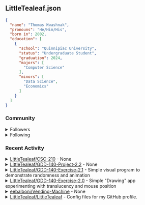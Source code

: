 <h2>LittleTealeaf.json</h2>

```json
{
  "name": "Thomas Kwashnak",
  "pronouns": "He/Him/His",
  "born in": 2002,
  "education": [
    {
      "school": "Quinnipiac University",
      "status": "Undergraduate Student",
      "graduation": 2024,
      "majors": [
        "Computer Science"
      ],
      "minors": [
        "Data Science",
        "Economics"
      ]
    }
  ]
}
```
<h3>Community</h3>
<details><summary>Followers</summary><a href="https://github.com/eebalboni"><img src="https://avatars.githubusercontent.com/u/84345297?v=4" alt = "eebalboni" style="width:50px;height:50px"></a><a href="https://github.com/PriscillaE1"><img src="https://avatars.githubusercontent.com/u/91395861?v=4" alt = "PriscillaE1" style="width:50px;height:50px"></a></details>
<details><summary>Following</summary><a href="https://github.com/3b1b"><img src="https://avatars.githubusercontent.com/u/11601040?v=4" alt = "3b1b" style="width:50px;height:50px"></a><a href="https://github.com/a-r-t"><img src="https://avatars.githubusercontent.com/u/26610904?v=4" alt = "a-r-t" style="width:50px;height:50px"></a><a href="https://github.com/swirty"><img src="https://avatars.githubusercontent.com/u/35018264?v=4" alt = "swirty" style="width:50px;height:50px"></a><a href="https://github.com/BobdaFett"><img src="https://avatars.githubusercontent.com/u/57099895?v=4" alt = "BobdaFett" style="width:50px;height:50px"></a><a href="https://github.com/Clemeit"><img src="https://avatars.githubusercontent.com/u/60582814?v=4" alt = "Clemeit" style="width:50px;height:50px"></a><a href="https://github.com/eebalboni"><img src="https://avatars.githubusercontent.com/u/84345297?v=4" alt = "eebalboni" style="width:50px;height:50px"></a><a href="https://github.com/PriscillaE1"><img src="https://avatars.githubusercontent.com/u/91395861?v=4" alt = "PriscillaE1" style="width:50px;height:50px"></a></details>
<h3>Recent Activity</h3>
<details><summary><a href="https://github.com/LittleTealeaf/CSC-210">LittleTealeaf/CSC-210</a> - None</summary><ul><li>Commit <code><a href="https://github.com/LittleTealeaf/CSC-210/commit/18e076e76c864e2bde61ad9e109b20d3d01e0f07">#18E076E</a> main</code> class notes</li></ul></details><details><summary><a href="https://github.com/LittleTealeaf/GDD-140-Project-2.2">LittleTealeaf/GDD-140-Project-2.2</a> - None</summary><ul><li>Commit <code><a href="https://github.com/LittleTealeaf/GDD-140-Project-2.2/commit/ec1617b16a5e93503062614ba2768b5322e146e4">#EC1617B</a> main</code> New Stuff!</li><li>Commit <code><a href="https://github.com/LittleTealeaf/GDD-140-Project-2.2/commit/ae40a49c596fcea5f686159d47744e6ec6ee9e10">#AE40A49</a> main</code> add comments</li><li>Commit <code><a href="https://github.com/LittleTealeaf/GDD-140-Project-2.2/commit/6fae2f93c1fada71a59ba1b9c0aaa96038ad6d9e">#6FAE2F9</a> main</code> Merge pull request #1 from LittleTealeaf/animation</li><li>Pull Request Event</li><li>Pull Request Event</li><li>Commit <code><a href="https://github.com/LittleTealeaf/GDD-140-Project-2.2/commit/ae40a49c596fcea5f686159d47744e6ec6ee9e10">#AE40A49</a> animation</code> add comments</li><li>Commit <code><a href="https://github.com/LittleTealeaf/GDD-140-Project-2.2/commit/ec1617b16a5e93503062614ba2768b5322e146e4">#EC1617B</a> animation</code> New Stuff!</li><li>Create Event</li><li>Commit <code><a href="https://github.com/LittleTealeaf/GDD-140-Project-2.2/commit/8eb75f7b7b170aaaf51057e3f69d44714cf53099">#8EB75F7</a> main</code> delete style.css</li><li>Commit <code><a href="https://github.com/LittleTealeaf/GDD-140-Project-2.2/commit/3db91406648ca065096f48e420d6bcce8b779ced">#3DB9140</a> main</code> Fix typo</li><li>Commit <code><a href="https://github.com/LittleTealeaf/GDD-140-Project-2.2/commit/d27971d1b4d2f941b47c28dface03d1e99a5a0b1">#D27971D</a> main</code> Added comments</li><li>Commit <code><a href="https://github.com/LittleTealeaf/GDD-140-Project-2.2/commit/35c55a352f90d873b5fa92a3593c46c1ccc0370d">#35C55A3</a> main</code> Update README.md</li><li>Commit <code><a href="https://github.com/LittleTealeaf/GDD-140-Project-2.2/commit/9935e5595d9c8b6f7bf9d58260a1440b6f24cd31">#9935E55</a> main</code> Modified style a bit</li><li>Commit <code><a href="https://github.com/LittleTealeaf/GDD-140-Project-2.2/commit/d58494f2aa1571966f388977390c7b35f501162a">#D58494F</a> main</code> modified style, removed large nodes</li><li>Commit <code><a href="https://github.com/LittleTealeaf/GDD-140-Project-2.2/commit/6511f63205c464efbbe7423f9a5050920ff35f9a">#6511F63</a> main</code> Nodes are smaller, color varies</li><li>Commit <code><a href="https://github.com/LittleTealeaf/GDD-140-Project-2.2/commit/d256ff17f60a61a8fa98192f8d796505d3e1ed8a">#D256FF1</a> main</code> Added pages deployment status badge</li><li>Commit <code><a href="https://github.com/LittleTealeaf/GDD-140-Project-2.2/commit/2273389315fc29f885c3c898a95a4908e92854f7">#2273389</a> main</code> Randomly generates nodes each click</li></ul></details><details><summary><a href="https://github.com/LittleTealeaf/GDD-140-Exercise-2.1">LittleTealeaf/GDD-140-Exercise-2.1</a> - Simple visual program to demonstrate randomness and animation</summary><ul><li>Commit <code><a href="https://github.com/LittleTealeaf/GDD-140-Exercise-2.1/commit/a27f93d148e08c7fc51dd258bdf61db6ec9bda78">#A27F93D</a> main</code> Added comments</li><li>Commit <code><a href="https://github.com/LittleTealeaf/GDD-140-Exercise-2.1/commit/9d208e3a26f0abaffd4f2973be8fd9429fd1664f">#9D208E3</a> main</code> Direction is now more random, size changes slower</li><li>Commit <code><a href="https://github.com/LittleTealeaf/GDD-140-Exercise-2.1/commit/1ebb414a14c506d0b505b6452621aa0971d9c47d">#1EBB414</a> main</code> Merge branch 'main' of https://github.com/LittleTealeaf/GDD-140-Exercise-2.1 into main</li><li>Commit <code><a href="https://github.com/LittleTealeaf/GDD-140-Exercise-2.1/commit/c79e6fbca0c583805494448e44c76931105a90d6">#C79E6FB</a> main</code> added pages deployment status badge</li><li>Commit <code><a href="https://github.com/LittleTealeaf/GDD-140-Exercise-2.1/commit/239ca73b87e6eaca8996b33e35b6649bf976f3c7">#239CA73</a> main</code> Updated REAMDE.md title</li></ul></details><details><summary><a href="https://github.com/LittleTealeaf/GDD-140-Exercise-2.0">LittleTealeaf/GDD-140-Exercise-2.0</a> - Simple "Drawing" app experimenting with translucency and mouse position</summary><ul><li>Commit <code><a href="https://github.com/LittleTealeaf/GDD-140-Exercise-2.0/commit/48c45541f01ce2bb831f61d2c276875c49859909">#48C4554</a> main</code> Add missing semicolons</li><li>Commit <code><a href="https://github.com/LittleTealeaf/GDD-140-Exercise-2.0/commit/5b5b34be053d8bb285329d216401b3cf908d0caa">#5B5B34B</a> main</code> Added comments</li><li>Commit <code><a href="https://github.com/LittleTealeaf/GDD-140-Exercise-2.0/commit/93d2de3cd69398a384b1050e3284989bc320804b">#93D2DE3</a> main</code> Merge branch 'main' of https://github.com/LittleTealeaf/GDD-140-Exercise-2.0 into main</li><li>Commit <code><a href="https://github.com/LittleTealeaf/GDD-140-Exercise-2.0/commit/6882905297a35f557a45a23b20a10e77e2c9da23">#6882905</a> main</code> Update README.md</li></ul></details><details><summary><a href="https://github.com/eebalboni/Vending-Machine">eebalboni/Vending-Machine</a> - None</summary><ul><li>Commit <code><a href="https://github.com/eebalboni/Vending-Machine/commit/65639b13ef1b46059c3a2a4f1e4c42e82e298b42">#65639B1</a> master</code> Readded .gitignore</li><li>Commit <code><a href="https://github.com/eebalboni/Vending-Machine/commit/4128b7bdc35719a61504c2781c16fc2a809703da">#4128B7B</a> master</code> Renamed .gitIgnore to .gitignore</li><li>Commit <code><a href="https://github.com/eebalboni/Vending-Machine/commit/151dede374169727c05c547b372f2fdcb90df70b">#151DEDE</a> master</code> Remove files ignored by .gitignore</li></ul></details><details><summary><a href="https://github.com/LittleTealeaf/LittleTealeaf">LittleTealeaf/LittleTealeaf</a> - Config files for my GitHub profile.</summary><ul><li>Commit <code><a href="https://github.com/LittleTealeaf/LittleTealeaf/commit/580fb0007ef3ddad3bb2b1d904adb42b53c09553">#580FB00</a> python</code> Reformatted events</li><li>Commit <code><a href="https://github.com/LittleTealeaf/LittleTealeaf/commit/ee0d5bb9d6f2d275b00084fe7f24167ac809ab50">#EE0D5BB</a> python</code> combined the opened, closed, and reopened issues events</li><li>Commit <code><a href="https://github.com/LittleTealeaf/LittleTealeaf/commit/3440f5ab9ff3d910ed7282400d752d57e092db7e">#3440F5A</a> python</code> Reformatted commit message</li><li>Commit <code><a href="https://github.com/LittleTealeaf/LittleTealeaf/commit/3f2bfc9291c326c74140b16e950835181a53d7fd">#3F2BFC9</a> python</code> Readded community</li></ul></details>
